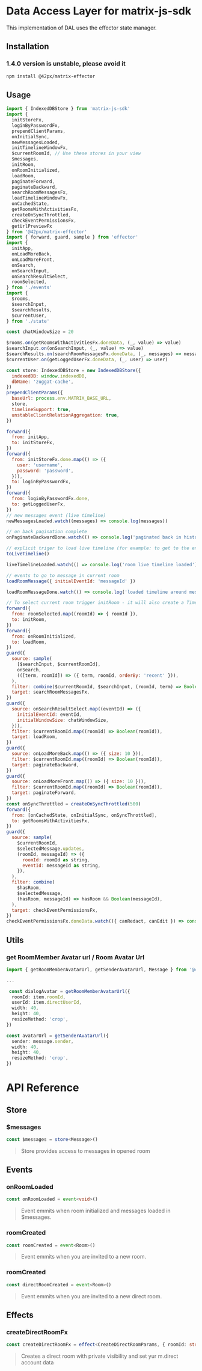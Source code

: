 # Data Access Layer for matrix-js-sdk

This implementation of DAL uses the effector state manager.

## Installation

### 1.4.0 version is unstable, please avoid it

```sh
npm install @42px/matrix-effector
```

## Usage

```js
import { IndexedDBStore } from 'matrix-js-sdk'
import {
  initStoreFx,
  loginByPasswordFx,
  prependClientParams,
  onInitialSync,
  newMessagesLoaded,
  initTimelineWindowFx,
  $currentRoomId, // Use these stores in your view
  $messages,
  initRoom,
  onRoomInitialized,
  loadRoom,
  paginateForward,
  paginateBackward,
  searchRoomMessagesFx,
  loadTimelineWindowFx,
  onCachedState,
  getRoomsWithActivitiesFx,
  createOnSyncThrottled,
  checkEventPermissionsFx,
  getUrlPreviewFx
} from '@42px/matrix-effector'
import { forward, guard, sample } from 'effector'
import {
  initApp,
  onLoadMoreBack,
  onLoadMoreFront,
  onSearch,
  onSearchInput,
  onSearchResultSelect,
  roomSelected,
} from './events'
import {
  $rooms,
  $searchInput,
  $searchResults,
  $currentUser,
} from './state'

const chatWindowSize = 20

$rooms.on(getRoomsWithActivitiesFx.doneData, (_, value) => value)
$searchInput.on(onSearchInput, (_, value) => value)
$searchResults.on(searchRoomMessagesFx.doneData, (_, messages) => messages)
$currentUser.on(getLoggedUserFx.doneData, (_, user) => user)

const store: IndexedDBStore = new IndexedDBStore({
  indexedDB: window.indexedDB,
  dbName: 'zuggat-cache',
})
prependClientParams({
  baseUrl: process.env.MATRIX_BASE_URL,
  store,
  timelineSupport: true,
  unstableClientRelationAggregation: true,
})

forward({
  from: initApp,
  to: initStoreFx,
})
forward({
  from: initStoreFx.done.map(() => ({
    user: 'username',
    password: 'password',
  })),
  to: loginByPasswordFx,
})
forward({
  from: loginByPasswordFx.done,
  to: getLoggedUserFx,
})
// new messages event (live timeline)
newMessagesLoaded.watch((messages) => console.log(messages))

// on back pagination complete
onPaginateBackwardDone.watch(() => console.log('paginated back in history'))

// explicit triger to load live timeline (for example: to get to the end of history)
toLiveTimeline()

liveTimelineLoaded.watch(() => console.log('room live timeline loaded'))

// events to go to message in current room
loadRoomMessage({ initialEventId: 'messageId' })

loadRoomMessageDone.watch(() => console.log('loaded timeline around message'))

// To select current room trigger initRoom - it will also create a TimelineWindow instance for it
forward({
  from: roomSelected.map((roomId) => { roomId }),
  to: initRoom,
})
forward({
  from: onRoomInitialized,
  to: loadRoom,
})
guard({
  source: sample(
    [$searchInput, $currentRoomId],
    onSearch,
    (([term, roomId]) => ({ term, roomId, orderBy: 'recent' })),
  ),
  filter: combine($currentRoomId, $searchInput, (roomId, term) => Boolean(roomId) && Boolean(term)),
  target: searchRoomMessagesFx,
})
guard({
  source: onSearchResultSelect.map((eventId) => ({
    initialEventId: eventId,
    initialWindowSize: chatWindowSize,
  })),
  filter: $currentRoomId.map((roomId) => Boolean(roomId)),
  target: loadRoom,
})
guard({
  source: onLoadMoreBack.map(() => ({ size: 10 })),
  filter: $currentRoomId.map((roomId) => Boolean(roomId)),
  target: paginateBackward,
})
guard({
  source: onLoadMoreFront.map(() => ({ size: 10 })),
  filter: $currentRoomId.map((roomId) => Boolean(roomId)),
  target: paginateForward,
})
const onSyncThrottled = createOnSyncThrottled(500)
forward({
  from: [onCachedState, onInitialSync, onSyncThrottled],
  to: getRoomsWithActivitiesFx,
})
guard({
  source: sample(
    $currentRoomId,
    $selectedMessage.updates,
    (roomId, messageId) => ({
      roomId: roomId as string,
      eventId: messageId as string,
    }),
  ),
  filter: combine(
    $hasRoom,
    $selectedMessage,
    (hasRoom, messageId) => hasRoom && Boolean(messageId),
  ),
  target: checkEventPermissionsFx,
})
checkEventPermissionsFx.doneData.watch(({ canRedact, canEdit }) => console.log(canRedact, canEdit))
```



## Utils

### get RoomMember Avatar url / Room Avatar Url
```ts
import { getRoomMemberAvatarUrl, getSenderAvatarUrl, Message } from '@42px/matrix-effector'

...

 const dialogAvatar = getRoomMemberAvatarUrl({
  roomId: item.roomId,
  userId: item.directUserId,
  width: 40,
  height: 40,
  resizeMethod: 'crop',
})

const avatarUrl = getSenderAvatarUrl({
  sender: message.sender,
  width: 40,
  height: 40,
  resizeMethod: 'crop',
})

```

# API Reference

## Store

### $messages

```ts
const $messages = store<Message>()
```

> Store provides access to messages in opened room


## Events 

### **onRoomLoaded**

```ts
const onRoomLoaded = event<void>()
```

> Event emmits when room initialized and messages loaded in $messages.

### **roomCreated**

```ts
const roomCreated = event<Room>()
```

> Event emmits when you are invited to a new room.

### **roomCreated**

```ts
const directRoomCreated = event<Room>()
```

> Event emmits when you are invited to a new direct room.


## Effects 

### **createDirectRoomFx**

```ts
const createDirectRoomFx = effect<CreateDirectRoomParams, { roomId: string }, Error>()
```

> Creates a direct room with private visibility and set yur m.direct account data

